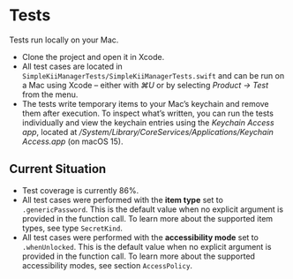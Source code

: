# Tests
Tests run locally on your Mac.

+ Clone the project and open it in Xcode.
+ All test cases are located in `SimpleKiiManagerTests/SimpleKiiManagerTests.swift` and can be run on a Mac using Xcode – either with *⌘U* or by selecting *Product → Test* from the menu.
+ The tests write temporary items to your Mac’s keychain and remove them after execution. To inspect what’s written, you can run the tests individually and view the keychain entries using the *Keychain Access app*, located at */System/Library/CoreServices/Applications/Keychain Access.app* (on macOS 15).

## Current Situation
+ Test coverage is currently 86%.
+ All test cases were performed with the **item type** set to `.genericPassword`. This is the default value when no explicit argument is provided in the function call. To learn more about the supported item types, see type ``SecretKind``.
+ All test cases were performed with the **accessibility mode** set to `.whenUnlocked`. This is the default value when no explicit argument is provided in the function call. To learn more about the supported accessibility modes, see section ``AccessPolicy``.
